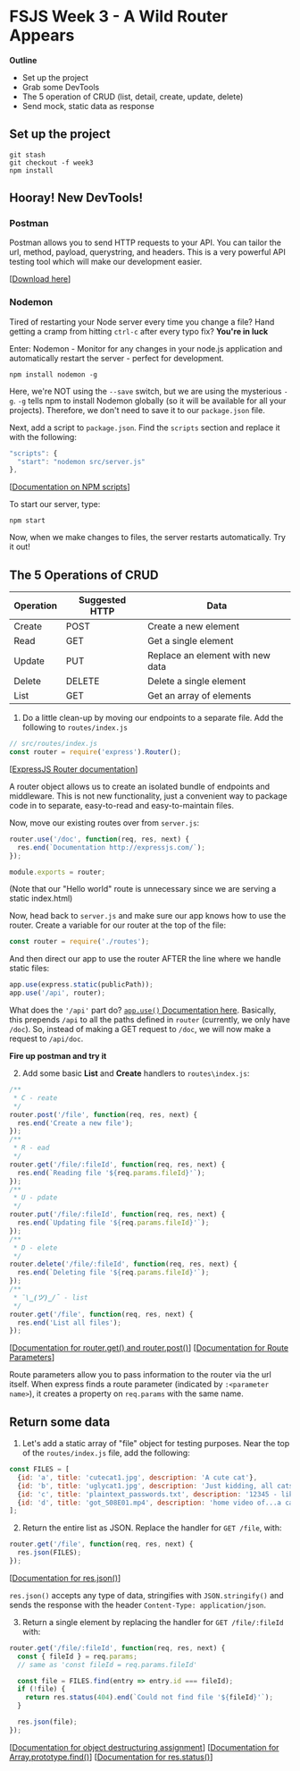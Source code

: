 # FSJS Week 3 - A Wild Router Appears

**Outline**

* Set up the project
* Grab some DevTools
* The 5 operation of CRUD (list, detail, create, update, delete)
* Send mock, static data as response


## Set up the project
```
git stash
git checkout -f week3
npm install
```

## Hooray! New DevTools!

### Postman

Postman allows you to send HTTP requests to your API.  You can tailor the url, method, payload, querystring, and headers.  This is a very powerful API testing tool which will make our development easier.

[[Download here](https://www.getpostman.com/docs/postman/launching_postman/installation_and_updates)]

### Nodemon

Tired of restarting your Node server every time you change a file? Hand getting a cramp from hitting `ctrl-c` after every typo fix? **You're in luck**

Enter: Nodemon - Monitor for any changes in your node.js application and automatically restart the server - perfect for development.

```
npm install nodemon -g
```

Here, we're NOT using the `--save` switch, but we are using the mysterious `-g`.  `-g` tells npm to install Nodemon globally (so it will be available for all your projects).  Therefore, we don't need to save it to our `package.json` file.

Next, add a script to `package.json`.  Find the `scripts` section and replace it with the following:
```javascript
"scripts": {
  "start": "nodemon src/server.js"
},
```
[[Documentation on NPM scripts](https://docs.npmjs.com/misc/scripts)]

To start our server, type:
```
npm start
```

Now, when we make changes to files, the server restarts automatically.  Try it out!

## The 5 Operations of CRUD

| Operation | Suggested HTTP | Data |
| --- | --- | --- |
| Create | POST | Create a new element |
| Read   | GET  | Get a single element |
| Update | PUT  | Replace an element with new data |
| Delete | DELETE | Delete a single element |
| List | GET  | Get an array of elements |

1. Do a little clean-up by moving our endpoints to a separate file.  Add the following to `routes/index.js`
```javascript
// src/routes/index.js
const router = require('express').Router();
```
[[ExpressJS Router documentation](https://expressjs.com/en/4x/api.html#router)]

A router object allows us to create an isolated bundle of endpoints and middleware.  This is not new functionality, just a convenient way to package code in to separate, easy-to-read and easy-to-maintain files.

Now, move our existing routes over from `server.js`:
```javascript
router.use('/doc', function(req, res, next) {
  res.end(`Documentation http://expressjs.com/`);
});

module.exports = router;
```
(Note that our "Hello world" route is unnecessary since we are serving a static index.html)

Now, head back to `server.js` and make sure our app knows how to use the router.  Create a variable for our router at the top of the file:
```javascript
const router = require('./routes');
```
And then direct our app to use the router AFTER the line where we handle static files:
```javascript
app.use(express.static(publicPath));
app.use('/api', router);
```

What does the `'/api'` part do? [`app.use()` Documentation here](https://expressjs.com/en/4x/api.html#app.use).  Basically, this prepends `/api` to all the paths defined in `router` (currently, we only have `/doc`). So, instead of making a GET request to `/doc`, we will now make a request to `/api/doc`.

**Fire up postman and try it**

2. Add some basic **List** and **Create** handlers to `routes\index.js`:
```javascript
/**
 * C - reate
 */
router.post('/file', function(req, res, next) {
  res.end('Create a new file');
});
/**
 * R - ead
 */
router.get('/file/:fileId', function(req, res, next) {
  res.end(`Reading file '${req.params.fileId}'`);
});
/**
 * U - pdate
 */
router.put('/file/:fileId', function(req, res, next) {
  res.end(`Updating file '${req.params.fileId}'`);
});
/**
 * D - elete
 */
router.delete('/file/:fileId', function(req, res, next) {
  res.end(`Deleting file '${req.params.fileId}'`);
});
/**
 * ¯\_(ツ)_/¯ - list
 */
router.get('/file', function(req, res, next) {
  res.end('List all files');
});
```
[[Documentation for router.get() and router.post()](https://expressjs.com/en/4x/api.html#router.METHOD)]
[[Documentation for Route Parameters](https://expressjs.com/en/guide/routing.html#route-parameters)]

Route parameters allow you to pass information to the router via the url itself.  When express finds a route parameter (indicated by `:<parameter name>`), it creates a property on `req.params` with the same name.

## Return some data

1. Let's add a static array of "file" object for testing purposes.  Near the top of the `routes/index.js` file, add the following:
```javascript
const FILES = [
  {id: 'a', title: 'cutecat1.jpg', description: 'A cute cat'},
  {id: 'b', title: 'uglycat1.jpg', description: 'Just kidding, all cats are cute'},
  {id: 'c', title: 'plaintext_passwords.txt', description: '12345 - like my luggage'},
  {id: 'd', title: 'got_S08E01.mp4', description: 'home video of...a cat'},
];
```

2. Return the entire list as JSON.  Replace the handler for `GET /file`, with:
```javascript
router.get('/file', function(req, res, next) {
  res.json(FILES);
});
```
[[Documentation for res.json()](https://expressjs.com/en/4x/api.html#res.json)]

`res.json()` accepts any type of data, stringifies with `JSON.stringify()` and sends the response with the header `Content-Type: application/json`.

3. Return a single element by replacing the handler for `GET /file/:fileId` with:
```javascript
router.get('/file/:fileId', function(req, res, next) {
  const { fileId } = req.params;
  // same as 'const fileId = req.params.fileId'

  const file = FILES.find(entry => entry.id === fileId);
  if (!file) {
    return res.status(404).end(`Could not find file '${fileId}'`);
  }

  res.json(file);
});
```
[[Documentation for object destructuring assignment](https://developer.mozilla.org/en-US/docs/Web/JavaScript/Reference/Operators/Destructuring_assignment#Object_destructuring)]
[[Documentation for Array.prototype.find()](https://developer.mozilla.org/en-US/docs/Web/JavaScript/Reference/Global_Objects/Array/find?v=example)]
[[Documentation for res.status()](https://expressjs.com/en/4x/api.html#res.status)]